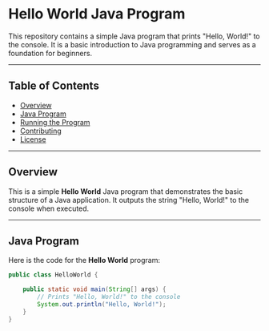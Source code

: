 # Hello World Java Program

This repository contains a simple Java program that prints "Hello, World!" to the console. It is a basic introduction to Java programming and serves as a foundation for beginners.

---

## Table of Contents

- [Overview](#overview)
- [Java Program](#java-program)
- [Running the Program](#running-the-program)
- [Contributing](#contributing)
- [License](#license)

---

## Overview

This is a simple **Hello World** Java program that demonstrates the basic structure of a Java application. It outputs the string "Hello, World!" to the console when executed.

---

## Java Program

Here is the code for the **Hello World** program:

```java
public class HelloWorld {

    public static void main(String[] args) {
        // Prints "Hello, World!" to the console
        System.out.println("Hello, World!");
    }
}
